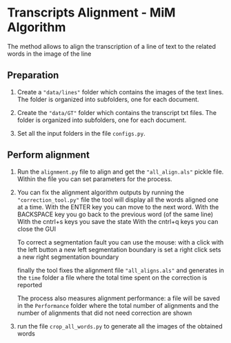 # Transcripts Alignment - MiM Algorithm
The method allows to align the transcription of a line of text to the related words in the image of the line

## Preparation
1. Create a ```"data/lines"``` folder which contains the images of the text lines. The folder is organized into subfolders, one for each document.

2. Create the ```"data/GT"``` folder which contains the transcript txt files. The folder is organized into subfolders, one for each document.

3. Set all the input folders in the file ```configs.py```.


## Perform alignment

1. Run the ```alignment.py``` file to align and get the ```"all_align.als"``` pickle file. Within the file you can set parameters for the process.

2. You can fix the alignment algorithm outputs by running the ```"correction_tool.py"``` file
   the tool will display all the words aligned one at a time.
   With the ENTER key you can move to the next word.
   With the BACKSPACE key you go back to the previous word (of the same line)
   With the cntrl+s keys you save the state
   With the cntrl+q keys you can close the GUI
   
   To correct a segmentation fault you can use the mouse:
      with a click with the left button a new left segmentation boundary is set
      a right click sets a new right segmentation boundary
    
   finally the tool fixes the alignment file ```"all_aligns.als"```
   and generates in the ```time``` folder a file where the total time spent on the correction is reported

   The process also measures alignment performance:
   a file will be saved in the ```Performance``` folder
   where the total number of alignments and the number of alignments that did not need correction are shown


3. run the file ```crop_all_words.py``` to generate all the images of the obtained words
